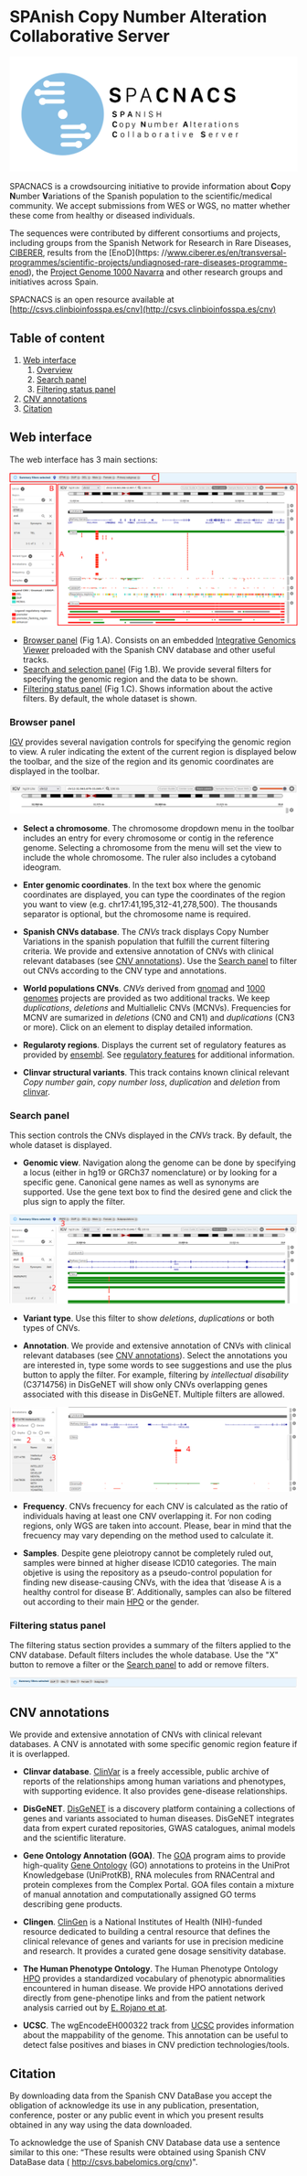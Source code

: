 # SPAnish Copy Number Alteration Collaborative Server
![alt logo][logo]


SPACNACS is a crowdsourcing initiative to provide information about **C**opy **N**umber **V**ariations of the Spanish population to the scientific/medical community. We accept submissions from WES or WGS, no matter whether these come from healthy or diseased individuals.

The sequences were contributed by different consortiums and projects, including groups from the Spanish Network for Research in Rare Diseases, [CIBERER](https://www.ciberer.es/), results from the [EnoD](https: //www.ciberer.es/en/transversal-programmes/scientific-projects/undiagnosed-rare-diseases-programme-enod), the [Project Genome 1000 Navarra](https://www.nagen1000navarra.es/en) and other research groups and initiatives across Spain.

SPACNACS is an open resource available at [http://csvs.clinbioinfosspa.es/cnv](http://csvs.clinbioinfosspa.es/cnv)


## <a name="TOC">Table of content</a>
 1. [Web interface](#interface)
    1. [Overview](#interface_overview)
    1. [Search panel](#interface_search)
    1. [Filtering status panel](#interface_filter)
 1. [CNV annotations](#annotations)
 1. [Citation](#citation)


## <a name="interface">Web interface</a>
The web interface has 3 main sections:

![alt web interface][fig1]

* [Browser panel](#browser_panel) (Fig 1.A). Consists on an embedded [Integrative Genomics Viewer](https://igv.org/) preloaded with the Spanish CNV database and other useful tracks.
* [Search and selection panel](#search_panel) (Fig 1.B). We provide several filters for specifying the genomic region and the data to be shown.
* [Filtering status panel](#filtering_panel) (Fig 1.C). Shows information about the active filters. By default, the whole dataset is shown.




### <a name="browser_panel">Browser panel</a>
[IGV](https://igv.org/) provides several navigation controls for specifying the genomic region to view. A ruler indicating the extent of the current region is displayed below the toolbar, and the size of the region and its genomic coordinates are displayed in the toolbar.

![alt igv toolbar][igvToolbar]

* **Select a chromosome**. The chromosome dropdown menu in the toolbar includes an entry for every chromosome or contig in the reference genome. Selecting a chromosome from the menu will set the view to include the whole chromosome. The ruler also includes a cytoband ideogram.

* **Enter genomic coordinates**. In the text box where the genomic coordinates are displayed, you can type the coordinates of the region you want to view (e.g. chr17:41,195,312-41,278,500). The thousands separator is optional, but the chromosome name is required.

* **Spanish CNVs database**. The _CNVs_ track displays Copy Number Variations in the spanish population that fulfill the current filtering criteria. We provide and extensive annotation of CNVs with clinical relevant databases (see [CNV annotations](#annotations)). Use the [Search panel](#interface_search) to filter out CNVs according to the CNV type and annotations.

* **World populations CNVs**. _CNVs_ derived from [gnomad](https://gnomad.broadinstitute.org/) and [1000 genomes](https://www.internationalgenome.org/) projects are provided as two additional tracks. We keep _duplications_, _deletions_ and Multiallelic CNVs (MCNVs). Frequencies for MCNV are sumarized in _deletions_ (CN0 and CN1) and _duplications_ (CN3 or more). Click on an element to display detailed information.

* **Regularoty regions**. Displays the current set of regulatory features as provided by [ensembl](http://www.ensembl.org/index.html). See [regulatory features](https://www.ensembl.org/info/genome/funcgen/regulatory_features.html) for additional information.

* **Clinvar structural variants**. This track contains known clinical relevant _Copy number gain_, _copy number loss_, _duplication_ and _deletion_ from [clinvar](https://www.ncbi.nlm.nih.gov/clinvar/). 



### <a name="search_panel">Search panel</a>
This section controls the CNVs displayed in the _CNVs_ track. By default, the whole dataset is displayed.

* **Genomic view**. Navigation along the genome can be done by specifying a locus (either in hg19 or GRCh37 nomenclature) or by looking for a specific gene. Canonical gene names as well as synonyms are supported. Use the gene text box to find the desired gene and click the plus sign to apply the filter.

![alt search region][searchRegion]

* **Variant type**. Use this filter to show _deletions_, _duplications_ or both types of CNVs.

* **Annotation**. We provide and extensive annotation of CNVs with clinical relevant databases (see [CNV annotations](#annotations)). Select the annotations you are interested in, type some words to see suggestions and use the plus button to apply the filter. For example, filtering by _intellectual disability_ (C3714756) in DisGeNET will show only CNVs overlapping genes associated with this disease in DisGeNET. Multiple filters are allowed.

![alt annotation][annotation]

* **Frequency**. CNVs frecuency for each CNV is calculated as the ratio of individuals having at least one CNV overlapping it. For non coding regions, only WGS are taken into account. Please, bear in mind that the frecuency may vary depending on the method used to calculate it.

* **Samples**. Despite gene pleiotropy cannot be completely ruled out, samples were binned at higher disease ICD10 categories. The main objetive is using the repository as a pseudo-control population for finding new disease-causing CNVs, with the idea that ‘disease A is a healthy control for disease B’. Additionally, samples can also be filtered out according to their main [HPO](https://hpo.jax.org/app/) or the gender. 

### <a name="filtering_panel">Filtering status panel</a>
The filtering status section provides a summary of the filters applied to the CNV database. Default filters includes the whole database. Use the "X" button to remove a filter or the [Search panel](#interface_search) to add or remove filters.

![alt filtering panel][filtering]


## <a name="annotations">CNV annotations</a>
We provide and extensive annotation of CNVs with clinical relevant databases. A CNV is annotated with some specific genomic region feature if it is overlapped. 

* **Clinvar database**. [ClinVar](https://www.ncbi.nlm.nih.gov/clinvar/) is a freely accessible, public archive of reports of the relationships among human variations and phenotypes, with supporting evidence. It also provides gene-disease relationships.

* **DisGeNET**. [DisGeNET](https://www.disgenet.org/) is a discovery platform containing a collections of genes and variants associated to human diseases. DisGeNET integrates data from expert curated repositories, GWAS catalogues, animal models and the scientific literature.

* **Gene Ontology Annotation (GOA)**. The [GOA](https://www.ebi.ac.uk/GOA/index) program aims to provide high-quality [Gene Ontology](http://geneontology.org/) (GO) annotations to proteins in the UniProt Knowledgebase (UniProtKB), RNA molecules from RNACentral and protein complexes from the Complex Portal.  GOA files contain a mixture of manual annotation and computationally assigned GO terms describing gene products.

* **Clingen**. [ClinGen](https://www.clinicalgenome.org/) is a National Institutes of Health (NIH)-funded resource dedicated to building a central resource that defines the clinical relevance of genes and variants for use in precision medicine and research. It provides a curated gene dosage sensitivity database.

* **The Human Phenotype Ontology**. The Human Phenotype Ontology [HPO](https://hpo.jax.org/app/) provides a standardized vocabulary of phenotypic abnormalities encountered in human disease. We provide HPO annotations derived directly from gene-phenotipe links and from the patient network analysis carried out by [E. Rojano et at](https://link.springer.com/chapter/10.1007/978-3-319-56148-6_17).

* **UCSC**. The wgEncodeEH000322 track from [UCSC](hgdownload.soe.ucsc.edu) provides information about the mappability of the genome. This annotation can be useful to detect false positives and biases in CNV prediction technologies/tools.


## <a name="citation">Citation</a>
By downloading data from the Spanish CNV DataBase you accept the obligation of acknowledge its use in any publication, presentation, conference, poster or any public event in which you present results obtained in any way using the data downloaded.

To acknowledge the use of Spanish CNV Database data use a sentence similar to this one: “These results were obtained using Spanish CNV DataBase data ( http://csvs.babelomics.org/cnv)".

<!-- and in any publication you must cite the reference:-->






[fig1]: images/interface.svg "Web interface"
[logo]: images/logo.svg "logo"
[searchRegion]: images/searchRegion.svg "search region"
[igvToolbar]: images/igv_toolbar.svg "igv toolbar"
[annotation]: images/annotation.svg "annotation"
[filtering]: images/filteringSection.svg "filtering panel"












